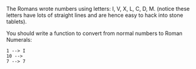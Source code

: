The Romans wrote numbers using letters: I, V, X, L, C, D, M. (notice these letters have lots of straight lines and are hence easy to hack into stone tablets).

You should write a function to convert from normal numbers to Roman Numerals:
```
1 --> I
10 -->
7 --> 7
```